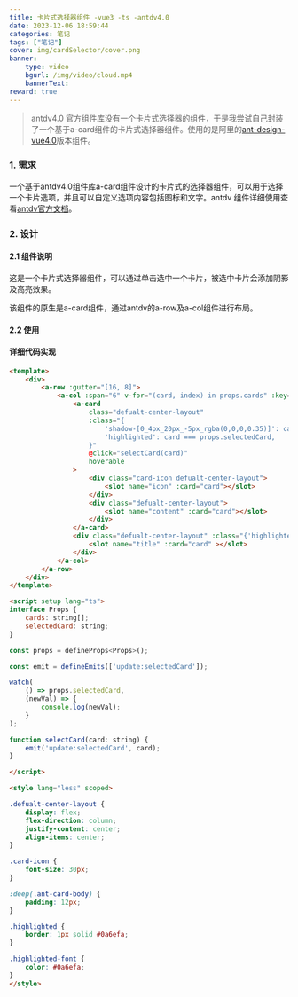 ```yaml
---
title: 卡片式选择器组件 -vue3 -ts -antdv4.0 
date: 2023-12-06 18:59:44
categories: 笔记
tags: ["笔记"]
cover: img/cardSelector/cover.png
banner:
    type: video
    bgurl: /img/video/cloud.mp4
    bannerText: 
reward: true
---
```

> antdv4.0 官方组件库没有一个卡片式选择器的组件，于是我尝试自己封装了一个基于a-card组件的卡片式选择器组件。使用的是阿里的[ant-design-vue4.0](https://www.antdv.com/components/overview-cn)版本组件。
<!-- more -->
### 1. 需求

一个基于antdv4.0组件库a-card组件设计的卡片式的选择器组件，可以用于选择一个卡片选项，并且可以自定义选项内容包括图标和文字。antdv 组件详细使用查看[antdv官方文档](https://www.antdv.com/components/overview-cn)。

### 2. 设计

#### 2.1 组件说明
这是一个卡片式选择器组件，可以通过单击选中一个卡片，被选中卡片会添加阴影及高亮效果。

该组件的原生是a-card组件，通过antdv的a-row及a-col组件进行布局。

#### 2.2 使用

#### 详细代码实现
```HTML
<template>
    <div>
        <a-row :gutter="[16, 8]">
            <a-col :span="6" v-for="(card, index) in props.cards" :key="index" >
                <a-card 
                    class="defualt-center-layout"
                    :class="{ 
                        'shadow-[0_4px_20px_-5px_rgba(0,0,0,0.35)]': card === props.selectedCard,
                        'highlighted': card === props.selectedCard,
                    }"
                    @click="selectCard(card)"
                    hoverable
                >
                    <div class="card-icon defualt-center-layout">
                        <slot name="icon" :card="card"></slot>
                    </div>
                    <div class="defualt-center-layout">
                        <slot name="content" :card="card"></slot>
                    </div>
                </a-card>
                <div class="defualt-center-layout" :class="{'highlighted-font': card === props.selectedCard}">
                    <slot name="title" :card="card" ></slot>
                </div>
            </a-col>
        </a-row>
    </div>
</template>

<script setup lang="ts">
interface Props {
    cards: string[];
    selectedCard: string;
}

const props = defineProps<Props>();

const emit = defineEmits(['update:selectedCard']);

watch(
    () => props.selectedCard,
    (newVal) => {
        console.log(newVal);
    }
);

function selectCard(card: string) {
    emit('update:selectedCard', card);
}

</script>

<style lang="less" scoped>

.defualt-center-layout {
    display: flex;
    flex-direction: column;
    justify-content: center;
    align-items: center;
}

.card-icon {
    font-size: 30px;
}

:deep(.ant-card-body) {
    padding: 12px;
}

.highlighted {
    border: 1px solid #0a6efa;
}

.highlighted-font {
    color: #0a6efa;
}
</style>
```
